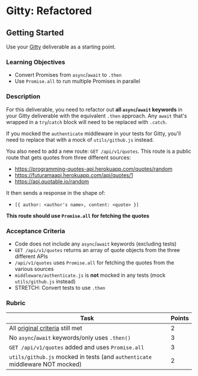 # Gitty: Refactored

## Getting Started

Use your [Gitty](https://github.com/alchemycodelab/backend-gitty) deliverable as a starting point.

### Learning Objectives

- Convert Promises from `async`/`await` to `.then`
- Use `Promise.all` to run multiple Promises in parallel

### Description

For this deliverable, you need to refactor out **all `async`/`await` keywords** in your Gitty deliverable with the equivalent `.then` approach. Any `await` that's wrapped in a `try`/`catch` block will need to be replaced with `.catch`.

If you mocked the `authenticate` middleware in your tests for Gitty, you'll need to replace that with a mock of `utils/github.js` instead.

You also need to add a new route: `GET /api/v1/quotes`. This route is a public route that gets quotes from three different sources:

- <https://programming-quotes-api.herokuapp.com/quotes/random>
- <https://futuramaapi.herokuapp.com/api/quotes/1>
- <https://api.quotable.io/random>

It then sends a response in the shape of:

- `[{ author: <author's name>, content: <quote> }]`

**This route should use `Promise.all` for fetching the quotes**

### Acceptance Criteria

- Code does not include any `async`/`await` keywords (excluding tests)
- `GET /api/v1/quotes` returns an array of quote objects from the three different APIs
- `/api/v1/quotes` uses `Promise.all` for fetching the quotes from the various sources
- `middleware/authenticate.js` is **not** mocked in any tests (mock `utils/github.js` instead)
- STRETCH: Convert tests to use `.then`

### Rubric

| Task                                                                                                   | Points |
| ------------------------------------------------------------------------------------------------------ | ------ |
| All [original criteria](https://alchemycodelab.github.io/backend-gitty/#acceptance-criteria) still met |    2   |
| No `async`/`await` keywords/only uses `.then()`                                                        |    3   |
| `GET /api/v1/quotes` added and uses `Promise.all`                                                      |    3   |
| `utils/github.js` mocked in tests (and `authenticate` middleware NOT mocked)                           |    2   |
